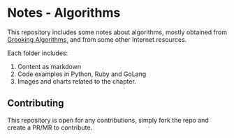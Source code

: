 # Notes - Algorithms

This repository includes some notes about algorithms, mostly obtained from [Grooking Algorithms](https://www.amazon.com/Grokking-Algorithms-illustrated-programmers-curious/dp/1617292230), and from some other Internet resources.

Each folder includes:

1. Content as markdown
1. Code examples in Python, Ruby and GoLang
1. Images and charts related to the chapter.

## Contributing

This repository is open for any contributions, simply fork the repo and create a PR/MR to contribute.
